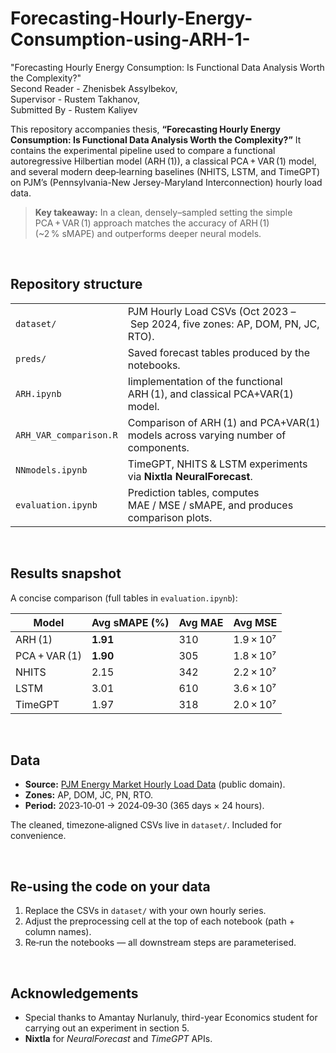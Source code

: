 # Forecasting-Hourly-Energy-Consumption-using-ARH-1-

"Forecasting Hourly Energy Consumption: Is Functional Data Analysis Worth the Complexity?" <br>
Second Reader - Zhenisbek Assylbekov, <br>
Supervisor - Rustem Takhanov, <br>
Submitted By - Rustem Kaliyev <br>


This repository accompanies thesis, **“Forecasting Hourly Energy Consumption: Is Functional Data Analysis Worth the Complexity?”** It contains the experimental pipeline used to compare a functional autoregressive Hilbertian model (ARH (1)), a classical PCA + VAR (1) model, and several modern deep‑learning baselines (NHITS, LSTM, and TimeGPT) on PJM’s (Pennsylvania-New Jersey-Maryland Interconnection) hourly load data.

> **Key takeaway:** In a clean, densely–sampled setting the simple PCA + VAR (1) approach matches the accuracy of ARH (1) (\~2 % sMAPE) and outperforms deeper neural models.

<br>

## Repository structure

|                       |                                                                                    |
| --------------------- | ---------------------------------------------------------------------------------- |
| `dataset/`            | PJM Hourly Load CSVs (Oct 2023 – Sep 2024, five zones: AP, DOM, PN, JC, RTO).      |
| `preds/`              | Saved forecast tables produced by the notebooks.                                   |
| `ARH.ipynb`           | Iimplementation of the functional ARH (1), and classical PCA+VAR(1) model.         |
| `ARH_VAR_comparison.R`| Comparison of ARH (1) and PCA+VAR(1) models across varying number of components.   |
| `NNmodels.ipynb`      | TimeGPT, NHITS & LSTM experiments via **Nixtla NeuralForecast**.                   |
| `evaluation.ipynb`    | Prediction tables, computes MAE / MSE / sMAPE, and produces comparison plots.      |


<br>

## Results snapshot

A concise comparison (full tables in `evaluation.ipynb`):

| Model         | Avg sMAPE (%) | Avg MAE | Avg MSE   |
| ------------- | ------------- | ------- | --------- |
| ARH (1)       | **1.91**      | 310     | 1.9 × 10⁷ |
| PCA + VAR (1) | **1.90**      | 305     | 1.8 × 10⁷ |
| NHITS         | 2.15          | 342     | 2.2 × 10⁷ |
| LSTM          | 3.01          | 610     | 3.6 × 10⁷ |
| TimeGPT       | 1.97          | 318     | 2.0 × 10⁷ |

<br>

## Data

* **Source:** [PJM Energy Market Hourly Load Data](https://github.com/Nixtla/transfer-learning-time-series/blob/main/datasets/pjm_in_zone.csv) (public domain).
* **Zones:** AP, DOM, JC, PN, RTO.
* **Period:** 2023‑10‑01 → 2024‑09‑30 (365 days × 24 hours).

The cleaned, timezone‑aligned CSVs live in `dataset/`. Included for convenience.

<br>

## Re‑using the code on your data

1. Replace the CSVs in `dataset/` with your own hourly series.
2. Adjust the preprocessing cell at the top of each notebook (path + column names).
3. Re‑run the notebooks — all downstream steps are parameterised.

<br>


## Acknowledgements

* Special thanks to Amantay Nurlanuly, third-year Economics student for carrying out an experiment in section 5.
* **Nixtla** for *NeuralForecast* and *TimeGPT* APIs.


